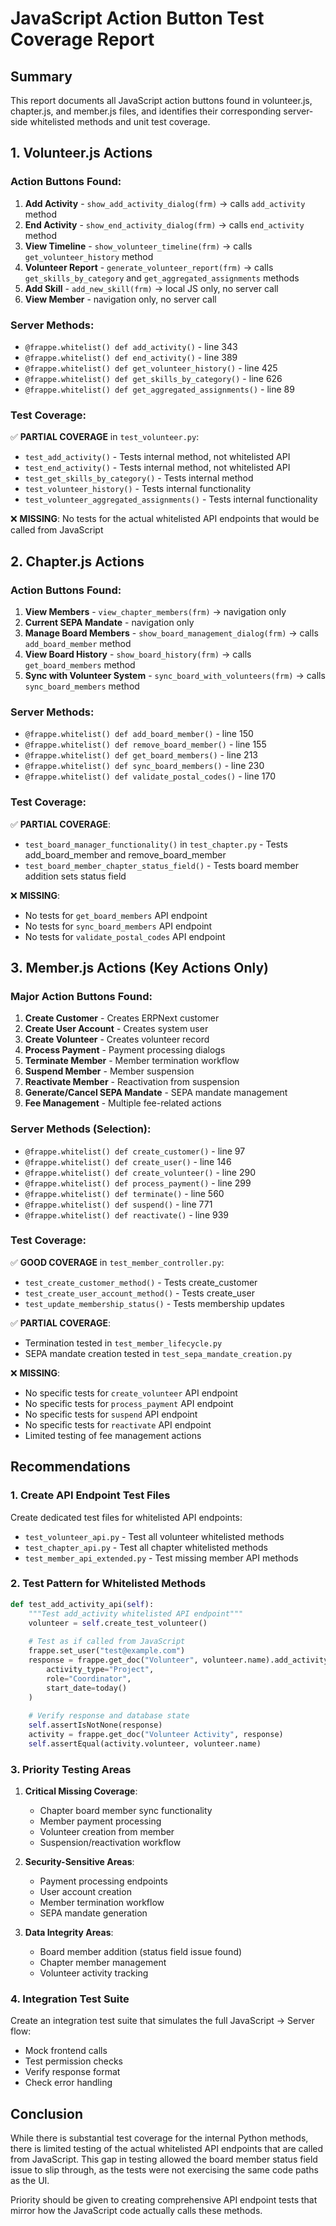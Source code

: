 # JavaScript Action Button Test Coverage Report

## Summary

This report documents all JavaScript action buttons found in volunteer.js, chapter.js, and member.js files, and identifies their corresponding server-side whitelisted methods and unit test coverage.

## 1. Volunteer.js Actions

### Action Buttons Found:
1. **Add Activity** - `show_add_activity_dialog(frm)` → calls `add_activity` method
2. **End Activity** - `show_end_activity_dialog(frm)` → calls `end_activity` method  
3. **View Timeline** - `show_volunteer_timeline(frm)` → calls `get_volunteer_history` method
4. **Volunteer Report** - `generate_volunteer_report(frm)` → calls `get_skills_by_category` and `get_aggregated_assignments` methods
5. **Add Skill** - `add_new_skill(frm)` → local JS only, no server call
6. **View Member** - navigation only, no server call

### Server Methods:
- `@frappe.whitelist() def add_activity()` - line 343
- `@frappe.whitelist() def end_activity()` - line 389
- `@frappe.whitelist() def get_volunteer_history()` - line 425
- `@frappe.whitelist() def get_skills_by_category()` - line 626
- `@frappe.whitelist() def get_aggregated_assignments()` - line 89

### Test Coverage:
✅ **PARTIAL COVERAGE** in `test_volunteer.py`:
- `test_add_activity()` - Tests internal method, not whitelisted API
- `test_end_activity()` - Tests internal method, not whitelisted API
- `test_get_skills_by_category()` - Tests internal method
- `test_volunteer_history()` - Tests internal functionality
- `test_volunteer_aggregated_assignments()` - Tests internal functionality

❌ **MISSING**: No tests for the actual whitelisted API endpoints that would be called from JavaScript

## 2. Chapter.js Actions

### Action Buttons Found:
1. **View Members** - `view_chapter_members(frm)` → navigation only
2. **Current SEPA Mandate** - navigation only
3. **Manage Board Members** - `show_board_management_dialog(frm)` → calls `add_board_member` method
4. **View Board History** - `show_board_history(frm)` → calls `get_board_members` method
5. **Sync with Volunteer System** - `sync_board_with_volunteers(frm)` → calls `sync_board_members` method

### Server Methods:
- `@frappe.whitelist() def add_board_member()` - line 150
- `@frappe.whitelist() def remove_board_member()` - line 155
- `@frappe.whitelist() def get_board_members()` - line 213
- `@frappe.whitelist() def sync_board_members()` - line 230
- `@frappe.whitelist() def validate_postal_codes()` - line 170

### Test Coverage:
✅ **PARTIAL COVERAGE**:
- `test_board_manager_functionality()` in `test_chapter.py` - Tests add_board_member and remove_board_member
- `test_board_member_chapter_status_field()` - Tests board member addition sets status field

❌ **MISSING**:
- No tests for `get_board_members` API endpoint
- No tests for `sync_board_members` API endpoint
- No tests for `validate_postal_codes` API endpoint

## 3. Member.js Actions (Key Actions Only)

### Major Action Buttons Found:
1. **Create Customer** - Creates ERPNext customer
2. **Create User Account** - Creates system user
3. **Create Volunteer** - Creates volunteer record
4. **Process Payment** - Payment processing dialogs
5. **Terminate Member** - Member termination workflow
6. **Suspend Member** - Member suspension
7. **Reactivate Member** - Reactivation from suspension
8. **Generate/Cancel SEPA Mandate** - SEPA mandate management
9. **Fee Management** - Multiple fee-related actions

### Server Methods (Selection):
- `@frappe.whitelist() def create_customer()` - line 97
- `@frappe.whitelist() def create_user()` - line 146
- `@frappe.whitelist() def create_volunteer()` - line 290
- `@frappe.whitelist() def process_payment()` - line 299
- `@frappe.whitelist() def terminate()` - line 560
- `@frappe.whitelist() def suspend()` - line 771
- `@frappe.whitelist() def reactivate()` - line 939

### Test Coverage:
✅ **GOOD COVERAGE** in `test_member_controller.py`:
- `test_create_customer_method()` - Tests create_customer
- `test_create_user_account_method()` - Tests create_user
- `test_update_membership_status()` - Tests membership updates

✅ **PARTIAL COVERAGE**:
- Termination tested in `test_member_lifecycle.py`
- SEPA mandate creation tested in `test_sepa_mandate_creation.py`

❌ **MISSING**:
- No specific tests for `create_volunteer` API endpoint
- No specific tests for `process_payment` API endpoint  
- No specific tests for `suspend` API endpoint
- No specific tests for `reactivate` API endpoint
- Limited testing of fee management actions

## Recommendations

### 1. Create API Endpoint Test Files
Create dedicated test files for whitelisted API endpoints:
- `test_volunteer_api.py` - Test all volunteer whitelisted methods
- `test_chapter_api.py` - Test all chapter whitelisted methods
- `test_member_api_extended.py` - Test missing member API methods

### 2. Test Pattern for Whitelisted Methods
```python
def test_add_activity_api(self):
    """Test add_activity whitelisted API endpoint"""
    volunteer = self.create_test_volunteer()
    
    # Test as if called from JavaScript
    frappe.set_user("test@example.com")
    response = frappe.get_doc("Volunteer", volunteer.name).add_activity(
        activity_type="Project",
        role="Coordinator",
        start_date=today()
    )
    
    # Verify response and database state
    self.assertIsNotNone(response)
    activity = frappe.get_doc("Volunteer Activity", response)
    self.assertEqual(activity.volunteer, volunteer.name)
```

### 3. Priority Testing Areas
1. **Critical Missing Coverage**:
   - Chapter board member sync functionality
   - Member payment processing
   - Volunteer creation from member
   - Suspension/reactivation workflow

2. **Security-Sensitive Areas**:
   - Payment processing endpoints
   - User account creation
   - Member termination workflow
   - SEPA mandate generation

3. **Data Integrity Areas**:
   - Board member addition (status field issue found)
   - Chapter member management
   - Volunteer activity tracking

### 4. Integration Test Suite
Create an integration test suite that simulates the full JavaScript → Server flow:
- Mock frontend calls
- Test permission checks
- Verify response format
- Check error handling

## Conclusion

While there is substantial test coverage for the internal Python methods, there is limited testing of the actual whitelisted API endpoints that are called from JavaScript. This gap in testing allowed the board member status field issue to slip through, as the tests were not exercising the same code paths as the UI.

Priority should be given to creating comprehensive API endpoint tests that mirror how the JavaScript code actually calls these methods.
